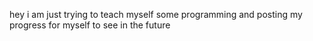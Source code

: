 hey i am just trying to teach myself some programming and posting my progress for myself to see in the future 

